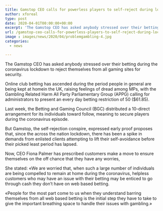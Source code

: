 ```yaml
---
title: Gamstop CEO calls for powerless players to self-reject during lockdown
author: xforeal 
type: post
date: 2020-04-01T00:00:00+00:00
excerpt: 'The Gamstop CEO has asked anybody stressed over their betting during the coronavirus lockdown to reject themselves from all gaming sites for protection '
url: /gamstop-ceo-calls-for-powerless-players-to-self-reject-during-lockdown/
image : images/news/2020/04/problemgambling-4.jpg
categories:
  - news

---
```

The Gamstop CEO has asked anybody stressed over their betting during the coronavirus lockdown to reject themselves from all gaming sites for security. 

Online club betting has ascended during the period people in general are being kept at homein the UK, raising feelings of dread among MPs, with the Gambling Related Harm All Party Parliamentary Group (APPG) calling for administrators to present an every day betting restriction of 50 ($61.85). 

Last week, the Betting and Gaming Council (BGC) distributed a 10-direct arrangement for its individuals toward follow, meaning to secure players during the coronavirus episode. 

But Gamstop, the self-rejection conspire, expressed early proof proposes that, since the across the nation lockdown, there has been a spike in demands from enlisted clients attempting to lift their self-avoidance before their picked least period has lapsed. 

Now, CEO Fiona Palmer has prescribed customers make a move to ensure themselves on the off chance that they have any worries, 

She stated: &#171;We are worried that, when such a large number of individuals are being compelled to remain at home during the coronavirus, helpless customers who may have an issue with their betting may be enticed to go through cash they don&#8217;t have on web based betting. 

&#171;People for the most part come to us when they understand barring themselves from all web based betting is the initial step they have to take to give the important breathing space to handle their issues with gambling.&#187;
